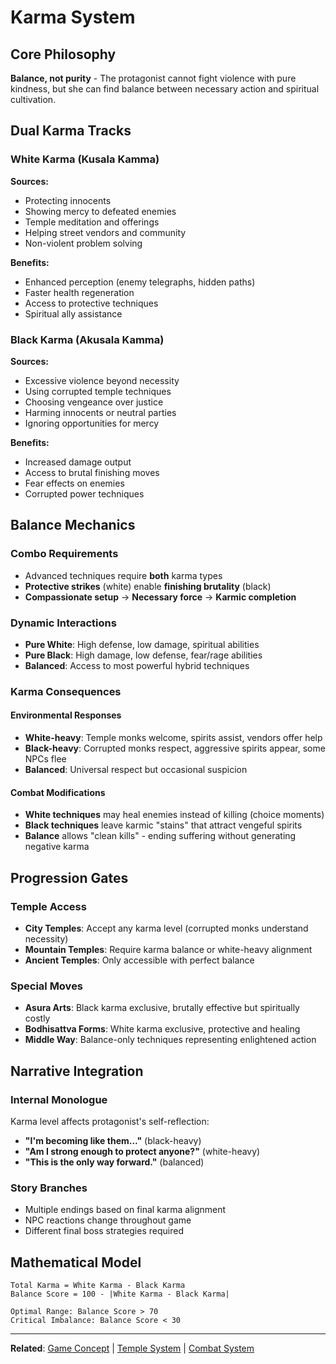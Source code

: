 # Karma System

## Core Philosophy

**Balance, not purity** - The protagonist cannot fight violence with pure kindness, but she can find balance between necessary action and spiritual cultivation.

## Dual Karma Tracks

### White Karma (Kusala Kamma)
**Sources:**
- Protecting innocents
- Showing mercy to defeated enemies
- Temple meditation and offerings
- Helping street vendors and community
- Non-violent problem solving

**Benefits:**
- Enhanced perception (enemy telegraphs, hidden paths)
- Faster health regeneration
- Access to protective techniques
- Spiritual ally assistance

### Black Karma (Akusala Kamma)  
**Sources:**
- Excessive violence beyond necessity
- Using corrupted temple techniques
- Choosing vengeance over justice
- Harming innocents or neutral parties
- Ignoring opportunities for mercy

**Benefits:**
- Increased damage output
- Access to brutal finishing moves
- Fear effects on enemies
- Corrupted power techniques

## Balance Mechanics

### Combo Requirements
- Advanced techniques require **both** karma types
- **Protective strikes** (white) enable **finishing brutality** (black)
- **Compassionate setup** → **Necessary force** → **Karmic completion**

### Dynamic Interactions
- **Pure White**: High defense, low damage, spiritual abilities
- **Pure Black**: High damage, low defense, fear/rage abilities  
- **Balanced**: Access to most powerful hybrid techniques

### Karma Consequences

#### Environmental Responses
- **White-heavy**: Temple monks welcome, spirits assist, vendors offer help
- **Black-heavy**: Corrupted monks respect, aggressive spirits appear, some NPCs flee
- **Balanced**: Universal respect but occasional suspicion

#### Combat Modifications
- **White techniques** may heal enemies instead of killing (choice moments)
- **Black techniques** leave karmic "stains" that attract vengeful spirits
- **Balance** allows "clean kills" - ending suffering without generating negative karma

## Progression Gates

### Temple Access
- **City Temples**: Accept any karma level (corrupted monks understand necessity)
- **Mountain Temples**: Require karma balance or white-heavy alignment
- **Ancient Temples**: Only accessible with perfect balance

### Special Moves
- **Asura Arts**: Black karma exclusive, brutally effective but spiritually costly
- **Bodhisattva Forms**: White karma exclusive, protective and healing
- **Middle Way**: Balance-only techniques representing enlightened action

## Narrative Integration

### Internal Monologue
Karma level affects protagonist's self-reflection:
- **"I'm becoming like them..."** (black-heavy)
- **"Am I strong enough to protect anyone?"** (white-heavy)  
- **"This is the only way forward."** (balanced)

### Story Branches
- Multiple endings based on final karma alignment
- NPC reactions change throughout game
- Different final boss strategies required

## Mathematical Model

```
Total Karma = White Karma - Black Karma
Balance Score = 100 - |White Karma - Black Karma|

Optimal Range: Balance Score > 70
Critical Imbalance: Balance Score < 30
```

---

**Related**: [Game Concept](./game-concept.md) | [Temple System](./temple-system.md) | [Combat System](./combat-system.md)